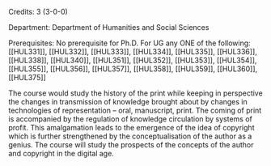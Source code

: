 Credits: 3 (3-0-0)

Department: Department of Humanities and Social Sciences

Prerequisites: No prerequisite for Ph.D. For UG any ONE of the following: [[HUL331]], [[HUL332]], [[HUL333]], [[HUL334]], [[HUL335]], [[HUL336]], [[HUL338]], [[HUL340]], [[HUL351]], [[HUL352]], [[HUL353]], [[HUL354]], [[HUL355]], [[HUL356]], [[HUL357]], [[HUL358]], [[HUL359]], [[HUL360]], [[HUL375]]

The course would study the history of the print while keeping in perspective the changes in transmission of knowledge brought about by changes in technologies of representation – oral, manuscript, print. The coming of print is accompanied by the regulation of knowledge circulation by systems of profit. This amalgamation leads to the emergence of the idea of copyright which is further strengthened by the conceptualisation of the author as a genius. The course will study the prospects of the concepts of the author and copyright in the digital age.